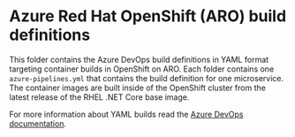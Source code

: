 # Azure Red Hat OpenShift (ARO) build definitions

This folder contains the Azure DevOps build definitions in YAML format targeting container builds in OpenShift on ARO. Each folder contains one `azure-pipelines.yml` that contains the build definition for one microservice.  The container images are built inside of the OpenShift cluster from the latest release of the RHEL .NET Core base image.

For more information about YAML builds read the [Azure DevOps documentation](https://docs.microsoft.com/azure/devops/pipelines/get-started-yaml?view=azure-devops).